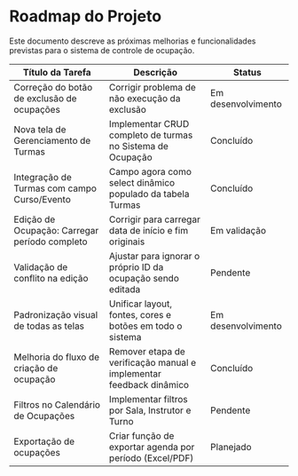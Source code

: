 # Roadmap do Projeto

Este documento descreve as próximas melhorias e funcionalidades previstas para o sistema de controle de ocupação.

| Título da Tarefa | Descrição | Status |
|------------------|-----------|--------|
| Correção do botão de exclusão de ocupações | Corrigir problema de não execução da exclusão | Em desenvolvimento |
| Nova tela de Gerenciamento de Turmas | Implementar CRUD completo de turmas no Sistema de Ocupação | Concluído |
| Integração de Turmas com campo Curso/Evento | Campo agora como select dinâmico populado da tabela Turmas | Concluído |
| Edição de Ocupação: Carregar período completo | Corrigir para carregar data de início e fim originais | Em validação |
| Validação de conflito na edição | Ajustar para ignorar o próprio ID da ocupação sendo editada | Pendente |
| Padronização visual de todas as telas | Unificar layout, fontes, cores e botões em todo o sistema | Em desenvolvimento |
| Melhoria do fluxo de criação de ocupação | Remover etapa de verificação manual e implementar feedback dinâmico | Concluído |
| Filtros no Calendário de Ocupações | Implementar filtros por Sala, Instrutor e Turno | Pendente |
| Exportação de ocupações | Criar função de exportar agenda por período (Excel/PDF) | Planejado |

